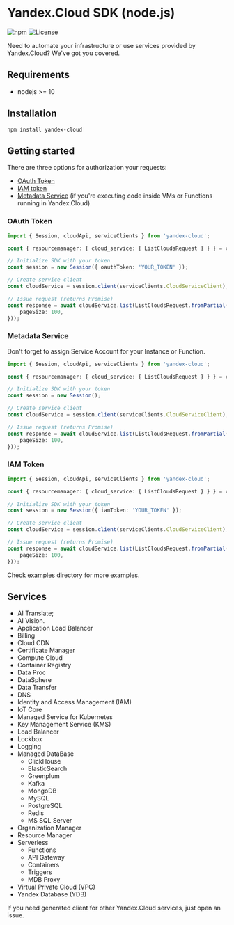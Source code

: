 # Yandex.Cloud SDK (node.js)

[![npm](https://img.shields.io/npm/v/yandex-cloud.svg)](https://www.npmjs.com/package/yandex-cloud)
[![License](https://img.shields.io/github/license/yandex-cloud/nodejs-sdk.svg)](https://github.com/yandex-cloud/nodejs-sdk/blob/master/LICENSE)

Need to automate your infrastructure or use services provided by Yandex.Cloud? We've got you covered.

## Requirements
- nodejs >= 10

## Installation
`npm install yandex-cloud`

## Getting started

There are three options for authorization your requests:
- [OAuth Token](https://cloud.yandex.com/en-ru/docs/iam/concepts/authorization/oauth-token)
- [IAM token](https://cloud.yandex.com/en-ru/docs/iam/operations/iam-token/create)
- [Metadata Service](https://cloud.yandex.com/en-ru/docs/compute/concepts/vm-metadata) (if you're executing code inside VMs or Functions
running in Yandex.Cloud)

### OAuth Token

```typescript
import { Session, cloudApi, serviceClients } from 'yandex-cloud';

const { resourcemanager: { cloud_service: { ListCloudsRequest } } } = cloudApi;

// Initialize SDK with your token
const session = new Session({ oauthToken: 'YOUR_TOKEN' });

// Create service client
const cloudService = session.client(serviceClients.CloudServiceClient);

// Issue request (returns Promise)
const response = await cloudService.list(ListCloudsRequest.fromPartial({
    pageSize: 100,
}));
```

### Metadata Service

Don't forget to assign Service Account for your Instance or Function.

```typescript
import { Session, cloudApi, serviceClients } from 'yandex-cloud';

const { resourcemanager: { cloud_service: { ListCloudsRequest } } } = cloudApi;

// Initialize SDK with your token
const session = new Session();

// Create service client
const cloudService = session.client(serviceClients.CloudServiceClient);

// Issue request (returns Promise)
const response = await cloudService.list(ListCloudsRequest.fromPartial({
    pageSize: 100,
}));
```

### IAM Token

```typescript
import { Session, cloudApi, serviceClients } from 'yandex-cloud';

const { resourcemanager: { cloud_service: { ListCloudsRequest } } } = cloudApi;

// Initialize SDK with your token
const session = new Session({ iamToken: 'YOUR_TOKEN' });

// Create service client
const cloudService = session.client(serviceClients.CloudServiceClient);

// Issue request (returns Promise)
const response = await cloudService.list(ListCloudsRequest.fromPartial({
    pageSize: 100,
}));
```

Check [examples](./examples) directory for more examples.

## Services

* AI Translate;
* AI Vision.
* Application Load Balancer
* Billing
* Cloud CDN
* Certificate Manager
* Compute Cloud
* Container Registry
* Data Proc
* DataSphere
* Data Transfer
* DNS
* Identity and Access Management (IAM)
* IoT Core
* Managed Service for Kubernetes
* Key Management Service (KMS)
* Load Balancer
* Lockbox
* Logging
* Managed DataBase
  * ClickHouse
  * ElasticSearch
  * Greenplum
  * Kafka
  * MongoDB
  * MySQL
  * PostgreSQL
  * Redis
  * MS SQL Server
* Organization Manager
* Resource Manager
* Serverless
  * Functions
  * API Gateway
  * Containers
  * Triggers
  * MDB Proxy
* Virtual Private Cloud (VPC)
* Yandex Database (YDB)

If you need generated client for other Yandex.Cloud services, just open an issue.
